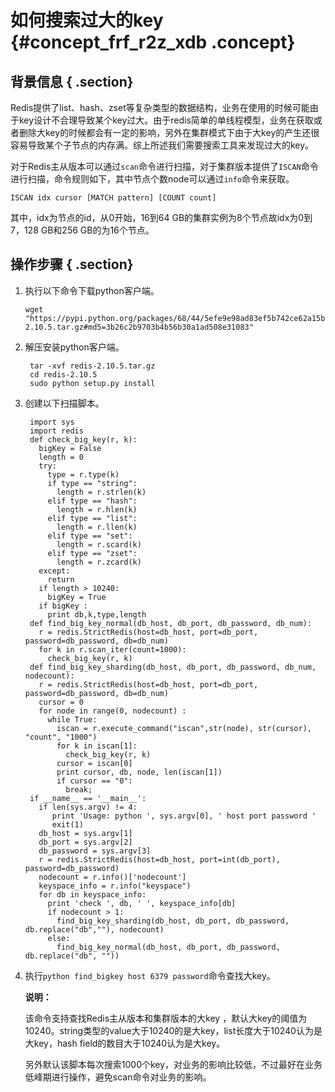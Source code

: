 # 如何搜索过大的key {#concept_frf_r2z_xdb .concept}

## 背景信息 { .section}

Redis提供了list、hash、zset等复杂类型的数据结构，业务在使用的时候可能由于key设计不合理导致某个key过大。由于redis简单的单线程模型，业务在获取或者删除大key的时候都会有一定的影响，另外在集群模式下由于大key的产生还很容易导致某个子节点的内存满。综上所述我们需要搜索工具来发现过大的key。

对于Redis主从版本可以通过`scan`命令进行扫描，对于集群版本提供了`ISCAN`命令进行扫描，命令规则如下，其中节点个数node可以通过`info`命令来获取。

```
ISCAN idx cursor [MATCH pattern] [COUNT count]
```

其中，idx为节点的id，从0开始，16到64 GB的集群实例为8个节点故idx为0到7，128 GB和256 GB的为16个节点。

## 操作步骤 { .section}

1.  执行以下命令下载python客户端。

    ```
    wget "https://pypi.python.org/packages/68/44/5efe9e98ad83ef5b742ce62a15bea609ed5a0d1caf35b79257ddb324031a/redis-2.10.5.tar.gz#md5=3b26c2b9703b4b56b30a1ad508e31083"
    ```

2.  解压安装python客户端。

    ```
     tar -xvf redis-2.10.5.tar.gz
     cd redis-2.10.5
     sudo python setup.py install
    ```

3.  创建以下扫描脚本。

    ```
     import sys
     import redis
     def check_big_key(r, k):
       bigKey = False
       length = 0 
       try:
         type = r.type(k)
         if type == "string":
           length = r.strlen(k)
         elif type == "hash":
           length = r.hlen(k)
         elif type == "list":
           length = r.llen(k)
         elif type == "set":
           length = r.scard(k)
         elif type == "zset":
           length = r.zcard(k)
       except:
         return
       if length > 10240:
         bigKey = True
       if bigKey :
         print db,k,type,length
     def find_big_key_normal(db_host, db_port, db_password, db_num):
       r = redis.StrictRedis(host=db_host, port=db_port, password=db_password, db=db_num)
       for k in r.scan_iter(count=1000):
         check_big_key(r, k)
     def find_big_key_sharding(db_host, db_port, db_password, db_num, nodecount):
       r = redis.StrictRedis(host=db_host, port=db_port, password=db_password, db=db_num)
       cursor = 0
       for node in range(0, nodecount) :
         while True:
           iscan = r.execute_command("iscan",str(node), str(cursor), "count", "1000")
           for k in iscan[1]:
             check_big_key(r, k)
           cursor = iscan[0]
           print cursor, db, node, len(iscan[1])
           if cursor == "0":
             break;
     if __name__ == '__main__':
       if len(sys.argv) != 4:
          print 'Usage: python ', sys.argv[0], ' host port password '
          exit(1)
       db_host = sys.argv[1]
       db_port = sys.argv[2]
       db_password = sys.argv[3]
       r = redis.StrictRedis(host=db_host, port=int(db_port), password=db_password)
       nodecount = r.info()['nodecount']
       keyspace_info = r.info("keyspace")
       for db in keyspace_info:
         print 'check ', db, ' ', keyspace_info[db]
         if nodecount > 1:
           find_big_key_sharding(db_host, db_port, db_password, db.replace("db",""), nodecount)
         else:
           find_big_key_normal(db_host, db_port, db_password, db.replace("db", ""))
    ```

4.  执行`python find_bigkey host 6379 password`命令查找大key。

    **说明：** 

    该命令支持查找Redis主从版本和集群版本的大key ，默认大key的阈值为10240。string类型的value大于10240的是大key，list长度大于10240认为是大key，hash field的数目大于10240认为是大key。

    另外默认该脚本每次搜索1000个key，对业务的影响比较低，不过最好在业务低峰期进行操作，避免scan命令对业务的影响。


